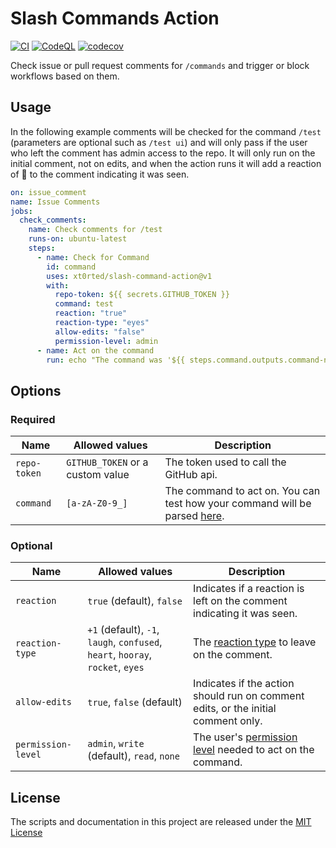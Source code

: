 # Slash Commands Action

[![CI](https://github.com/xt0rted/slash-command-action/workflows/CI/badge.svg?branch=main)](https://github.com/xt0rted/slash-command-action/actions/workflows/ci.yml)
[![CodeQL](https://github.com/xt0rted/slash-command-action/actions/workflows/codeql-analysis.yml/badge.svg?branch=main)](https://github.com/xt0rted/slash-command-action/actions/workflows/codeql-analysis.yml)
[![codecov](https://codecov.io/gh/xt0rted/slash-command-action/branch/main/graph/badge.svg)](https://codecov.io/gh/xt0rted/slash-command-action)

Check issue or pull request comments for `/commands` and trigger or block workflows based on them.

## Usage

In the following example comments will be checked for the command `/test` (parameters are optional such as `/test ui`) and will only pass if the user who left the comment has admin access to the repo.
It will only run on the initial comment, not on edits, and when the action runs it will add a reaction of :eyes: to the comment indicating it was seen.

```yaml
on: issue_comment
name: Issue Comments
jobs:
  check_comments:
    name: Check comments for /test
    runs-on: ubuntu-latest
    steps:
      - name: Check for Command
        id: command
        uses: xt0rted/slash-command-action@v1
        with:
          repo-token: ${{ secrets.GITHUB_TOKEN }}
          command: test
          reaction: "true"
          reaction-type: "eyes"
          allow-edits: "false"
          permission-level: admin
      - name: Act on the command
        run: echo "The command was '${{ steps.command.outputs.command-name }}' with arguments '${{ steps.command.outputs.command-arguments }}'"
```

## Options

### Required

Name | Allowed values | Description
-- | -- | --
`repo-token` | `GITHUB_TOKEN` or a custom value | The token used to call the GitHub api.
`command` | `[a-zA-Z0-9_]` | The command to act on. You can test how your command will be parsed [here](https://regex101.com/r/7XptVD).

### Optional

Name | Allowed values | Description
-- | -- | --
`reaction` | `true` (default), `false` | Indicates if a reaction is left on the comment indicating it was seen.
`reaction-type` | `+1` (default), `-1`, `laugh`, `confused`, `heart`, `hooray`, `rocket`, `eyes` | The [reaction type](https://developer.github.com/v3/reactions/#reaction-types) to leave on the comment.
`allow-edits` | `true`, `false` (default) | Indicates if the action should run on comment edits, or the initial comment only.
`permission-level` | `admin`, `write` (default), `read`, `none` | The user's [permission level](https://developer.github.com/v3/repos/collaborators/#review-a-users-permission-level) needed to act on the command.

## License

The scripts and documentation in this project are released under the [MIT License](LICENSE)
